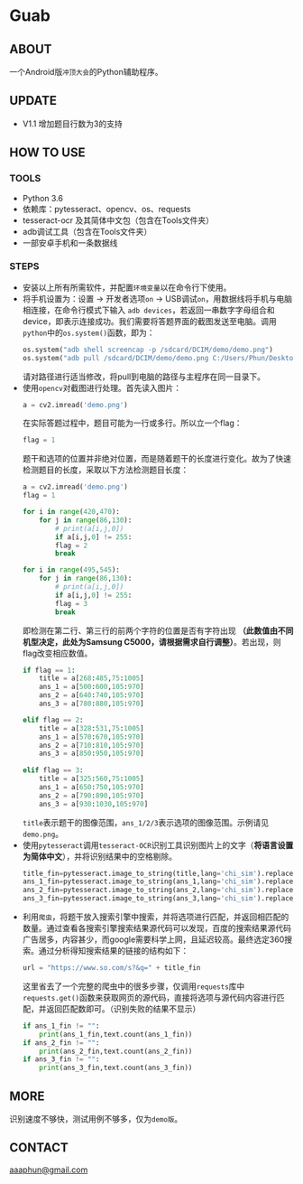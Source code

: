 # Guab

## ABOUT
一个Android版`冲顶大会`的Python辅助程序。

## UPDATE
- V1.1 增加题目行数为3的支持

## HOW TO USE
### TOOLS
- Python 3.6 
- 依赖库：pytesseract、opencv、os、requests
- tesseract-ocr 及其简体中文包（包含在Tools文件夹）
- adb调试工具（包含在Tools文件夹）
- 一部安卓手机和一条数据线

### STEPS
- 安装以上所有所需软件，并配置`环境变量`以在命令行下使用。
- 将手机设置为：设置 → 开发者选项`on` → USB调试`on`，用数据线将手机与电脑相连接，在命令行模式下输入 `adb devices`，若返回一串数字字母组合和device，即表示连接成功。我们需要将答题界面的截图发送至电脑。调用`python`中的`os.system()`函数，即为：
    ```python
    os.system("adb shell screencap -p /sdcard/DCIM/demo/demo.png")
    os.system("adb pull /sdcard/DCIM/demo/demo.png C:/Users/Phun/Desktop/guab")
    ```
    请对路径进行适当修改，将pull到电脑的路径与主程序在同一目录下。
- 使用`opencv`对截图进行处理。首先读入图片：
    ```python
    a = cv2.imread('demo.png')
    ```
    在实际答题过程中，题目可能为一行或多行。所以立一个flag：
    ```python
    flag = 1
    ```
    题干和选项的位置并非绝对位置，而是随着题干的长度进行变化。故为了快速检测题目的长度，采取以下方法检测题目长度：
    ```python
    a = cv2.imread('demo.png')
    flag = 1

    for i in range(420,470):
        for j in range(86,130):
            # print(a[i,j,0])
            if a[i,j,0] != 255:
            flag = 2
            break

    for i in range(495,545):
        for j in range(86,130):
            # print(a[i,j,0])
            if a[i,j,0] != 255:
            flag = 3
            break
    ```
    即检测在第二行、第三行的前两个字符的位置是否有字符出现 **（此数值由不同机型决定，此处为Samsung C5000，请根据需求自行调整）**。若出现，则flag改变相应数值。
    ```python
    if flag == 1:    
        title = a[268:485,75:1005]
        ans_1 = a[500:600,105:970]
        ans_2 = a[640:740,105:970]
        ans_3 = a[780:880,105:970]

    elif flag == 2:
        title = a[328:531,75:1005]
        ans_1 = a[570:670,105:970]
        ans_2 = a[710:810,105:970]
        ans_3 = a[850:950,105:970]
        
    elif flag == 3:
        title = a[325:560,75:1005]
        ans_1 = a[650:750,105:970]
        ans_2 = a[790:890,105:970]
        ans_3 = a[930:1030,105:970]
    ```
    `title`表示题干的图像范围，`ans_1/2/3`表示选项的图像范围。示例请见`demo.png`。
- 使用`pytesseract`调用`tesseract-OCR`识别工具识别图片上的文字（**将语言设置为简体中文**），并将识别结果中的空格剔除。
    ```python
    title_fin=pytesseract.image_to_string(title,lang='chi_sim').replace(" ","")
    ans_1_fin=pytesseract.image_to_string(ans_1,lang='chi_sim').replace(" ","")
    ans_2_fin=pytesseract.image_to_string(ans_2,lang='chi_sim').replace(" ","")
    ans_3_fin=pytesseract.image_to_string(ans_3,lang='chi_sim').replace(" ","")
    ```
- 利用`爬虫`，将题干放入搜索引擎中搜索，并将选项进行匹配，并返回相匹配的数量。通过查看各搜索引擎搜索结果源代码可以发现，百度的搜索结果源代码广告居多，内容甚少，而google需要科学上网，且延迟较高。最终选定360搜索。通过分析得知搜索结果的链接的结构如下：
    ```python
    url = "https://www.so.com/s?&q=" + title_fin
    ```
    这里省去了一个完整的爬虫中的很多步骤，仅调用`requests`库中`requests.get()`函数来获取网页的源代码，直接将选项与源代码内容进行匹配，并返回匹配数即可。（识别失败的结果不显示）
    ```python
    if ans_1_fin != "":
        print(ans_1_fin,text.count(ans_1_fin))
    if ans_2_fin != "":
        print(ans_2_fin,text.count(ans_2_fin))
    if ans_3_fin != "":
        print(ans_3_fin,text.count(ans_3_fin))
    ```

## MORE
识别速度不够快，测试用例不够多，仅为`demo版`。

## CONTACT
aaaphun@gmail.com